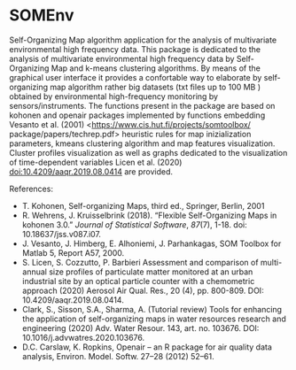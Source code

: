 # SOMEnv



Self-Organizing Map algorithm application for the analysis of multivariate environmental high frequency data. This package is dedicated to the analysis of multivariate environmental high frequency data by Self-Organizing Map and k-means clustering algorithms. By means of the graphical user interface it provides a confortable way to elaborate by self-organizing map algorithm rather big datasets (txt files up to 100 MB ) obtained by environmental high-frequency monitoring by sensors/instruments. The functions present in the package are based on kohonen and openair packages implemented by functions embedding Vesanto et al. (2001) <https://www.cis.hut.fi/projects/somtoolbox/ package/papers/techrep.pdf>  heuristic rules for map inizialization parameters, kmeans clustering algorithm and map features visualization. Cluster profiles visualization as well as graphs dedicated to the visualization of time-dependent variables Licen et al. (2020) <doi:10.4209/aaqr.2019.08.0414> are provided.


References:
- T. Kohonen, Self-organizing Maps, third ed., Springer, Berlin, 2001
- R. Wehrens, J. Kruisselbrink (2018). “Flexible Self-Organizing Maps in kohonen 3.0.” _Journal of Statistical Software_, *87*(7), 1-18. doi: 10.18637/jss.v087.i07.
- J. Vesanto, J. Himberg, E. Alhoniemi, J. Parhankagas, SOM Toolbox for Matlab 5, Report A57, 2000.
- S. Licen, S. Cozzutto, P. Barbieri Assessment and comparison of multi-annual size profiles of particulate matter monitored at an urban industrial site by an optical particle counter with a chemometric approach (2020) Aerosol Air Qual. Res., 20 (4), pp. 800-809. DOI: 10.4209/aaqr.2019.08.0414.
- Clark, S., Sisson, S.A., Sharma, A. (Tutorial review) Tools for enhancing the application of self-organizing maps in water resources research and engineering (2020) Adv. Water Resour. 143, art. no. 103676. DOI: 10.1016/j.advwatres.2020.103676.
- D.C. Carslaw, K. Ropkins, Openair – an R package for air quality data analysis, Environ. Model. Softw. 27–28 (2012) 52–61.
